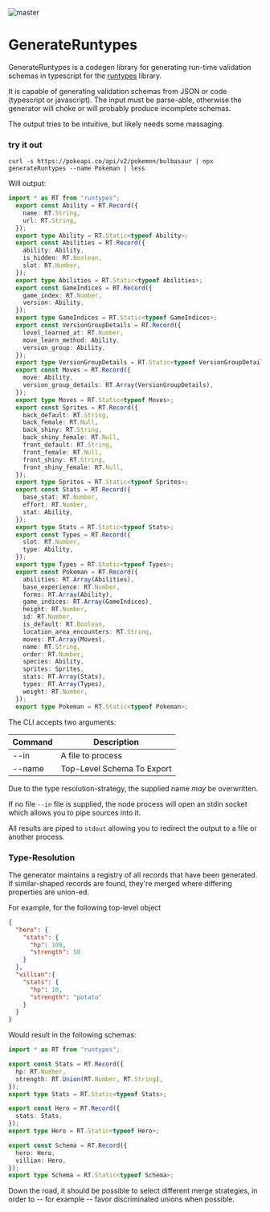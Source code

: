 ![master](https://github.com/dpchamps/generate-runtypes/workflows/master/badge.svg)
# GenerateRuntypes

GenerateRuntypes is a codegen library for generating run-time validation schemas in typescript for the [runtypes](https://github.com/pelotom/runtypes) library.

It is capable of generating validation schemas from JSON or code (typescript or javascript). The input must be parse-able, otherwise the generator will choke or will probably produce incomplete schemas.

The output tries to be intuitive, but likely needs some massaging.

### try it out

``` 
curl -s https://pokeapi.co/api/v2/pokemon/bulbasaur | npx generateRuntypes --name Pokeman | less
``` 

Will output:
```typescript
import * as RT from "runtypes";
  export const Ability = RT.Record({
    name: RT.String,
    url: RT.String,
  });
  export type Ability = RT.Static<typeof Ability>;
  export const Abilities = RT.Record({
    ability: Ability,
    is_hidden: RT.Boolean,
    slot: RT.Number,
  });
  export type Abilities = RT.Static<typeof Abilities>;
  export const GameIndices = RT.Record({
    game_index: RT.Number,
    version: Ability,
  });
  export type GameIndices = RT.Static<typeof GameIndices>;
  export const VersionGroupDetails = RT.Record({
    level_learned_at: RT.Number,
    move_learn_method: Ability,
    version_group: Ability,
  });
  export type VersionGroupDetails = RT.Static<typeof VersionGroupDetails>;
  export const Moves = RT.Record({
    move: Ability,
    version_group_details: RT.Array(VersionGroupDetails),
  });
  export type Moves = RT.Static<typeof Moves>;
  export const Sprites = RT.Record({
    back_default: RT.String,
    back_female: RT.Null,
    back_shiny: RT.String,
    back_shiny_female: RT.Null,
    front_default: RT.String,
    front_female: RT.Null,
    front_shiny: RT.String,
    front_shiny_female: RT.Null,
  });
  export type Sprites = RT.Static<typeof Sprites>;
  export const Stats = RT.Record({
    base_stat: RT.Number,
    effort: RT.Number,
    stat: Ability,
  });
  export type Stats = RT.Static<typeof Stats>;
  export const Types = RT.Record({
    slot: RT.Number,
    type: Ability,
  });
  export type Types = RT.Static<typeof Types>;
  export const Pokeman = RT.Record({
    abilities: RT.Array(Abilities),
    base_experience: RT.Number,
    forms: RT.Array(Ability),
    game_indices: RT.Array(GameIndices),
    height: RT.Number,
    id: RT.Number,
    is_default: RT.Boolean,
    location_area_encounters: RT.String,
    moves: RT.Array(Moves),
    name: RT.String,
    order: RT.Number,
    species: Ability,
    sprites: Sprites,
    stats: RT.Array(Stats),
    types: RT.Array(Types),
    weight: RT.Number,
  });
  export type Pokeman = RT.Static<typeof Pokeman>;
```



The CLI accepts two arguments:

| Command | Description                |
|---------|----------------------------|
| --in    | A file to process          |
| --name  | Top-Level Schema To Export |

Due to the type resolution-strategy, the supplied name _may_ be overwritten.

If no file `--in` file is supplied, the node process will open an stdin socket which allows you to pipe sources into it.

All results are piped to `stdout` allowing you to redirect the output to a file or another process.


### Type-Resolution

The generator maintains a registry of all records that have been generated. If similar-shaped records are found, they're merged where differing properties are union-ed.

For example, for the following top-level object 

```json
{
  "hero": {
    "stats": {
      "hp": 100,
      "strength": 50
    }
  },
  "villian":{
    "stats": {
      "hp": 10,
      "strength": "potato"
    }
  }
}
```

Would result in the following schemas:

```typescript
import * as RT from "runtypes";

export const Stats = RT.Record({
  hp: RT.Number,
  strength: RT.Union(RT.Number, RT.String),
});
export type Stats = RT.Static<typeof Stats>;

export const Hero = RT.Record({
  stats: Stats,
});
export type Hero = RT.Static<typeof Hero>;

export const Schema = RT.Record({
  hero: Hero,
  villian: Hero,
});
export type Schema = RT.Static<typeof Schema>;
```

Down the road, it should be possible to select different merge strategies, in order to -- for example -- favor discriminated unions when possible.

